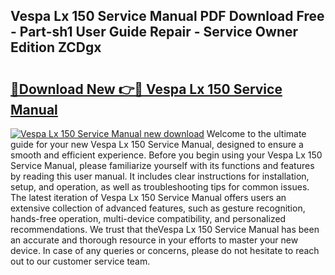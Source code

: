 ## Vespa Lx 150 Service Manual PDF Download Free - Part-sh1 User Guide Repair - Service Owner Edition ZCDgx

# <h2><a href="http://bc52173.oget.top/?id=Vespa+Lx+150+Service+Manual">🔗Download New 👉🔴 Vespa Lx 150 Service Manual</a></h2>

[![Vespa Lx 150 Service Manual new download](https://i.imgur.com/5g1atiW.png)](http://bc52173.oget.top/?id=Vespa+Lx+150+Service+Manual)
Welcome to the ultimate guide for your new Vespa Lx 150 Service Manual, designed to ensure a smooth and efficient experience. Before you begin using your Vespa Lx 150 Service Manual, please familiarize yourself with its functions and features by reading this user manual. It includes clear instructions for installation, setup, and operation, as well as troubleshooting tips for common issues. The latest iteration of Vespa Lx 150 Service Manual offers users an extensive collection of advanced features, such as gesture recognition, hands-free operation, multi-device compatibility, and personalized recommendations. We trust that theVespa Lx 150 Service Manual has been an accurate and thorough resource in your efforts to master your new device. In case of any queries or concerns, please do not hesitate to reach out to our customer service team.
